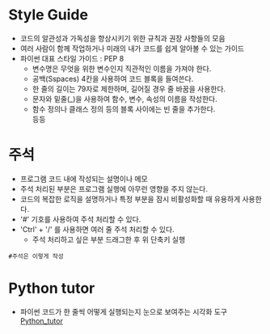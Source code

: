# Style Guide
- 코드의 알관성과 가독성을 향상시키기 위한 규칙과 권장 사항들의 모음  
- 여러 사람이 함께 작업하거나 미래의 내가 코드를 쉽게 알아볼 수 있는 가이드  
- 파이썬 대표 스타일 가이드 : PEP 8  
    - 변수명은 무엇을 위한 변수인지 직관적인 이름을 가져야 한다.  
    - 공백(Sspaces) 4칸을 사용하여 코드 블록을 들여쓴다.
    - 한 줄의 길이는 79자로 제한하며, 길어질 경우 줄 바꿈을 사용한다.  
    - 문자와 밑줄(_)을 사용하여 함수, 변수, 속성의 이름을 작성한다.  
    - 함수 정의나 클래스 정의 등의 블록 사이에는 빈 줄을 추가한다.  
    등등  

# 주석
- 프로그램 코드 내에 작성되는 설명이나 메모  
- 주석 처리된 부분은 프로그램 실행에 아무런 영향을 주지 않는다.  
- 코드의 복잡한 로직을 설명하거나 특정 부분을 잠시 비활성화할 때 유용하게 사용한다.  
- '#' 기호를 사용하여 주석 처리할 수 있다.  
- 'Ctrl' + '/' 를 사용하면 여러 줄 주석 처리할 수 있다.  
    - 주석 처리하고 싶은 부분 드래그한 후 위 단축키 실행  
```
#주석은 이렇게 작성
```

# Python tutor
- 파이썬 코드가 한 줄씩 어떻게 실행되는지 눈으로 보여주는 시각화 도구  
[Python_tutor](https://pythontutor.com/)